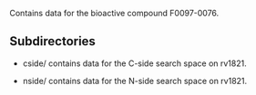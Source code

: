 Contains data for the bioactive compound F0097-0076.

## Subdirectories

- cside/ contains data for the C-side search space on rv1821.

- nside/ contains data for the N-side search space on rv1821.

